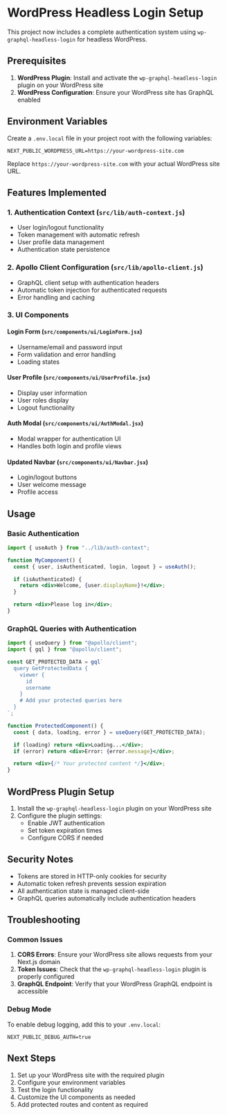 # WordPress Headless Login Setup

This project now includes a complete authentication system using `wp-graphql-headless-login` for headless WordPress.

## Prerequisites

1. **WordPress Plugin**: Install and activate the `wp-graphql-headless-login` plugin on your WordPress site
2. **WordPress Configuration**: Ensure your WordPress site has GraphQL enabled

## Environment Variables

Create a `.env.local` file in your project root with the following variables:

```env
NEXT_PUBLIC_WORDPRESS_URL=https://your-wordpress-site.com
```

Replace `https://your-wordpress-site.com` with your actual WordPress site URL.

## Features Implemented

### 1. Authentication Context (`src/lib/auth-context.js`)

- User login/logout functionality
- Token management with automatic refresh
- User profile data management
- Authentication state persistence

### 2. Apollo Client Configuration (`src/lib/apollo-client.js`)

- GraphQL client setup with authentication headers
- Automatic token injection for authenticated requests
- Error handling and caching

### 3. UI Components

#### Login Form (`src/components/ui/LoginForm.jsx`)

- Username/email and password input
- Form validation and error handling
- Loading states

#### User Profile (`src/components/ui/UserProfile.jsx`)

- Display user information
- User roles display
- Logout functionality

#### Auth Modal (`src/components/ui/AuthModal.jsx`)

- Modal wrapper for authentication UI
- Handles both login and profile views

#### Updated Navbar (`src/components/ui/Navbar.jsx`)

- Login/logout buttons
- User welcome message
- Profile access

## Usage

### Basic Authentication

```jsx
import { useAuth } from "../lib/auth-context";

function MyComponent() {
  const { user, isAuthenticated, login, logout } = useAuth();

  if (isAuthenticated) {
    return <div>Welcome, {user.displayName}!</div>;
  }

  return <div>Please log in</div>;
}
```

### GraphQL Queries with Authentication

```jsx
import { useQuery } from "@apollo/client";
import { gql } from "@apollo/client";

const GET_PROTECTED_DATA = gql`
  query GetProtectedData {
    viewer {
      id
      username
    }
    # Add your protected queries here
  }
`;

function ProtectedComponent() {
  const { data, loading, error } = useQuery(GET_PROTECTED_DATA);

  if (loading) return <div>Loading...</div>;
  if (error) return <div>Error: {error.message}</div>;

  return <div>{/* Your protected content */}</div>;
}
```

## WordPress Plugin Setup

1. Install the `wp-graphql-headless-login` plugin on your WordPress site
2. Configure the plugin settings:
   - Enable JWT authentication
   - Set token expiration times
   - Configure CORS if needed

## Security Notes

- Tokens are stored in HTTP-only cookies for security
- Automatic token refresh prevents session expiration
- All authentication state is managed client-side
- GraphQL queries automatically include authentication headers

## Troubleshooting

### Common Issues

1. **CORS Errors**: Ensure your WordPress site allows requests from your Next.js domain
2. **Token Issues**: Check that the `wp-graphql-headless-login` plugin is properly configured
3. **GraphQL Endpoint**: Verify that your WordPress GraphQL endpoint is accessible

### Debug Mode

To enable debug logging, add this to your `.env.local`:

```env
NEXT_PUBLIC_DEBUG_AUTH=true
```

## Next Steps

1. Set up your WordPress site with the required plugin
2. Configure your environment variables
3. Test the login functionality
4. Customize the UI components as needed
5. Add protected routes and content as required
